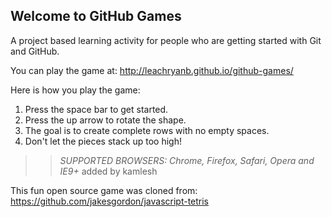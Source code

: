 ## Welcome to GitHub Games

A project based learning activity for people who are getting started with Git and GitHub.

You can play the game at: http://leachryanb.github.io/github-games/

Here is how you play the game:
1. Press the space bar to get started.
2. Press the up arrow to rotate the shape.
3. The goal is to create complete rows with no empty spaces.
4. Don't let the pieces stack up too high!

>> _*SUPPORTED BROWSERS*: Chrome, Firefox, Safari, Opera and IE9+_
added by kamlesh

This fun open source game was cloned from: https://github.com/jakesgordon/javascript-tetris


